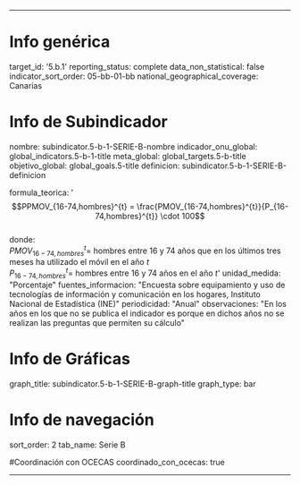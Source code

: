 ---

# Info genérica
target_id: '5.b.1'
reporting_status: complete
data_non_statistical: false
indicator_sort_order: 05-bb-01-bb
national_geographical_coverage: Canarias

# Info de Subindicador
nombre: subindicator.5-b-1-SERIE-B-nombre
indicador_onu_global: global_indicators.5-b-1-title
meta_global: global_targets.5-b-title
objetivo_global: global_goals.5-title
definicion: subindicator.5-b-1-SERIE-B-definicion

formula_teorica: '$$PPMOV_{16-74,hombres}^{t} = \frac{PMOV_{16-74,hombres}^{t}}{P_{16-74,hombres}^{t}} \cdot 100$$ <br>
donde: <br>
$PMOV_{16-74,hombres}^{t} =$ hombres entre 16 y 74 años que en los últimos tres meses ha utilizado el móvil en el año $t$ <br>
$P_{16-74,hombres}^{t} =$ hombres entre 16 y 74 años en el año $t$'
unidad_medida: "Porcentaje"
fuentes_informacion: "Encuesta sobre equipamiento y uso de tecnologías de información y comunicación en los hogares, Instituto Nacional de Estadística (INE)"
periodicidad: "Anual"
observaciones: "En los años en los que no se publica el indicador es porque en dichos años no se realizan las preguntas que permiten su cálculo"

# Info de Gráficas
graph_title: subindicator.5-b-1-SERIE-B-graph-title
graph_type: bar

# Info de navegación
sort_order: 2
tab_name: Serie B

#Coordinación con OCECAS
coordinado_con_ocecas: true

---